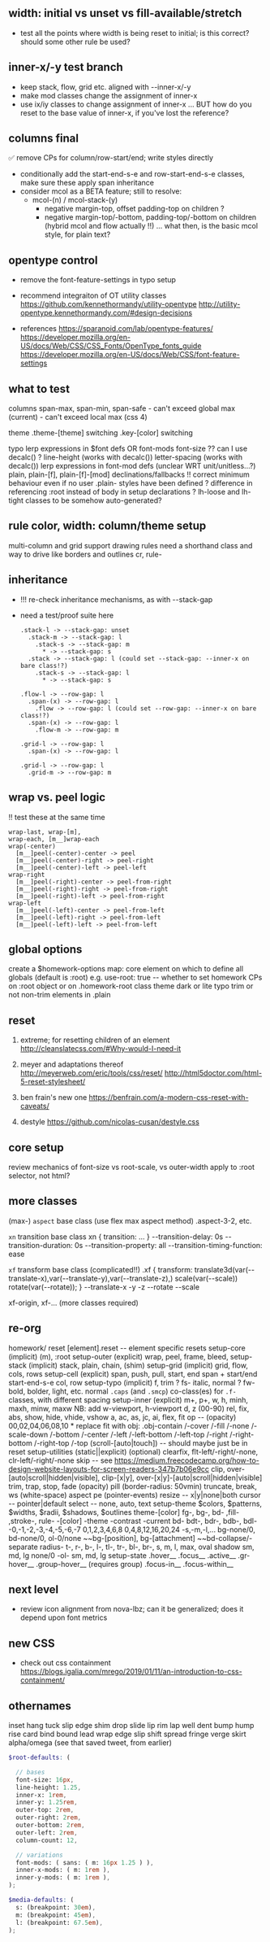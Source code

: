 ## width: initial vs unset vs fill-available/stretch

- test all the points where width is being reset to initial; is this correct? should some other rule be used?

## inner-x/-y test branch

- keep stack, flow, grid etc. aligned with --inner-x/-y
- make mod classes change the assignment of inner-x
- use ix/iy classes to change assignment of inner-x
... BUT how do you reset to the base value of inner-x, if you've lost the reference?

## columns final

✅ remove CPs for column/row-start/end; write styles directly
- conditionally add the start-end-s-e and row-start-end-s-e classes, make sure these apply span inheritance
- consider mcol as a BETA feature; still to resolve:
  - mcol-(n) / mcol-stack-(y)
    - negative margin-top, offset padding-top on children ?
    - negative margin-top/-bottom, padding-top/-bottom on children (hybrid mcol and flow actually !!)
    ... what then, is the basic mcol style, for plain text?

## opentype control

- remove the font-feature-settings in typo setup
- recommend integraiton of OT utility classes
  https://github.com/kennethormandy/utility-opentype
  http://utility-opentype.kennethormandy.com/#design-decisions

- references
  https://sparanoid.com/lab/opentype-features/
  https://developer.mozilla.org/en-US/docs/Web/CSS/CSS_Fonts/OpenType_fonts_guide
  https://developer.mozilla.org/en-US/docs/Web/CSS/font-feature-settings

## what to test

columns
  span-max, span-min, span-safe
    - can't exceed global max (current)
    - can't exceed local max (css 4)

theme
  .theme-[theme] switching
  .key-[color] switching

typo
  lerp expressions in $font defs OR font-mods
    font-size ?? can I use decalc() ?
    line-height (works with decalc())
    letter-spacing (works with decalc())
  lerp expressions in font-mod defs (unclear WRT unit/unitless...?)
  plain, plain-[f], plain-[f]-[mod] declinations/fallbacks
    !! correct minimum behaviour even if no user .plain- styles have been defined
  ? difference in referencing :root instead of body in setup declarations ?
  lh-loose and lh-tight classes to be somehow auto-generated?


## rule color, width: column/theme setup

multi-column and grid support drawing rules
need a shorthand class and way to drive like borders and outlines
  cr, rule-

## inheritance

- !!! re-check inheritance mechanisms, as with --stack-gap
- need a test/proof suite here

      .stack-l -> --stack-gap: unset
        .stack-m -> --stack-gap: l
          .stack-s -> --stack-gap: m
            * -> --stack-gap: s
        .stack -> --stack-gap: l (could set --stack-gap: --inner-x on bare class!?)
          .stack-s -> --stack-gap: l
            * -> --stack-gap: s

      .flow-l -> --row-gap: l
        .span-(x) -> --row-gap: l
          .flow -> --row-gap: l (could set --row-gap: --inner-x on bare class!?)
        .span-(x) -> --row-gap: l
          .flow-m -> --row-gap: m

      .grid-l -> --row-gap: l
        .span-(x) -> --row-gap: l

      .grid-l -> --row-gap: l
        .grid-m -> --row-gap: m

## wrap vs. peel logic

!! test these at the same time

    wrap-last, wrap-[m],
    wrap-each, [m__]wrap-each
    wrap(-center)
      [m__]peel(-center)-center -> peel
      [m__]peel(-center)-right -> peel-right
      [m__]peel(-center)-left -> peel-left
    wrap-right
      [m__]peel(-right)-center -> peel-from-right
      [m__]peel(-right)-right -> peel-from-right
      [m__]peel(-right)-left -> peel-from-right
    wrap-left
      [m__]peel(-left)-center -> peel-from-left
      [m__]peel(-left)-right -> peel-from-left
      [m__]peel(-left)-left -> peel-from-left

## global options

create a $homework-options map:
  core
    element on which to define all globals (default is :root)
      e.g. use-root: true -- whether to set homework CPs on :root object or on .homework-root class
  theme
    dark or lite
  typo
    trim or not
    non-trim elements in .plain

## reset

1. extreme; for resetting children of an element
http://cleanslatecss.com/#Why-would-I-need-it

2. meyer and adaptations thereof
http://meyerweb.com/eric/tools/css/reset/
http://html5doctor.com/html-5-reset-stylesheet/

3. ben frain's new one
https://benfrain.com/a-modern-css-reset-with-caveats/

4. destyle
https://github.com/nicolas-cusan/destyle.css

## core setup

review mechanics of font-size vs root-scale, vs outer-width
  apply to :root selector, not html?

## more classes

(max-) `aspect` base class (use flex max aspect method)
  .aspect-3-2, etc.

`xn` transition base class
  xn { transition: ... }
  --transition-delay: 0s
  --transition-duration: 0s
  --transition-property: all
  --transition-timing-function: ease

`xf` transform base class (complicated!!)
  .xf { transform: translate3d(var(--translate-x),var(--translate-y),var(--translate-z),) scale(var(--scale)) rotate(var(--rotate)); }
  --translate-x -y -z
  --rotate
  --scale

  xf-origin, xf-... (more classes required)


## re-org

homework/
  reset
      [element].reset -- element specific resets
  setup-core (implicit)
      (m), :root
  setup-outer (explicit)
      wrap, peel, frame, bleed,
  setup-stack (implicit)
      stack, plain, chain, (shim)
  setup-grid (implicit)
      grid, flow, cols, rows
  setup-cell (explicit)
      span, push, pull, start, end
      span + start/end
      start-end-s-e
      col, row
  setup-typo (implicit)
      f, trim
      ? fs- italic, normal
      ? fw- bold, bolder, light, etc. normal
      `.caps` (and `.smcp`) co-class(es) for `.f-` classes, with different spacing
  setup-inner (explicit)
      m+, p+, w, h, minh, maxh, minw, maxw
        NB: add w-viewport, h-viewport
      d, z (00-90)
      rel, fix, abs, show, hide, vhide, vshow
      a, ac, as, jc, ai, flex, fit
      op -- (opacity) 00,02,04,06,08,10
      * replace fit with obj: .obj-contain /-cover /-fill /-none /-scale-down /-bottom /-center /-left /-left-bottom /-left-top /-right /-right-bottom /-right-top /-top
      (scroll-[auto|touch]) -- should maybe just be in reset
  setup-utilities (static||explicit)
      (optional) clearfix, flt-left/-right/-none, clr-left/-right/-none
      skip -- see https://medium.freecodecamp.org/how-to-design-website-layouts-for-screen-readers-347b7b06e9cc
      clip, over-[auto|scroll|hidden|visible], clip-[x|y], over-[x|y]-[auto|scroll|hidden|visible]
      trim, trap, stop,
      fade (opacity)
      pill (border-radius: 50vmin)
      truncate, break, ws (white-space)
      aspect
      pe (pointer-events)
      resize -- x|y|none|both
      cursor -- pointer|default
      select -- none, auto, text
  setup-theme
      $colors, $patterns, $widths, $radii, $shadows, $outlines
      theme-[color]
      fg-, bg-, bd- ,fill- ,stroke-, rule-
        -[color]
        -theme
        -contrast
        -current
      bd- bdt-, bdr-, bdb-, bdl-
        -0,-1,-2,-3,-4,-5,-6,-7
          0,1,2,3,4,6,8
          0,4,8,12,16,20,24
        -s,-m,-l,...
      bg-none/0, bd-none/0, ol-0/none
      ~~bg-[position], bg-[attachment]
      ~~bd-collapse/-separate
      radius- t-, r-, b-, l-, tl-, tr-, bl-, br-,
        s, m, l, max,
        oval
      shadow
        sm, md, lg
        none/0
        -ol-
          sm, md, lg
  setup-state
      .hover__
      .focus__
      .active__
      .gr-hover__
      .group-hover__ (requires group)
      .focus-in__
      .focus-within__


## next level

- review icon alignment from nova-lbz; can it be generalized; does it depend upon font metrics


## new CSS

- check out css containment
https://blogs.igalia.com/mrego/2019/01/11/an-introduction-to-css-containment/

## othernames

inset
hang
tuck
slip
edge
shim
drop
slide
lip
rim
lap
well
dent
bump
hump
rise
card
bind
bound
lead
wrap
edge
slip
shift
spread
fringe
verge
skirt
alpha/omega
  (see that saved tweet, from earlier)

```scss
$root-defaults: (

  // bases
  font-size: 16px,
  line-height: 1.25,
  inner-x: 1rem,
  inner-y: 1.25rem,
  outer-top: 2rem,
  outer-right: 2rem,
  outer-bottom: 2rem,
  outer-left: 2rem,
  column-count: 12,

  // variations
  font-mods: ( sans: ( m: 16px 1.25 ) ),
  inner-x-mods: ( m: 1rem ),
  inner-y-mods: ( m: 1rem ),
);

$media-defaults: (
  s: (breakpoint: 30em),
  m: (breakpoint: 45em),
  l: (breakpoint: 67.5em),
);
```
